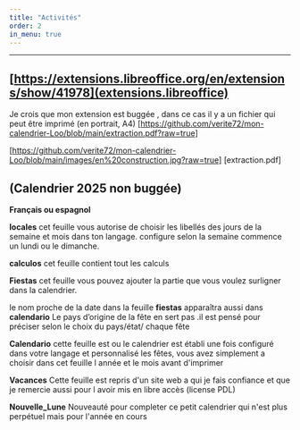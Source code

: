 ```yaml
---
title: "Activités"
order: 2
in_menu: true
---
```

---   
[https://extensions.libreoffice.org/en/extensions/show/41978](extensions.libreoffice)
---
Je crois que mon extension est buggée , dans ce cas il y a un fichier qui peut être imprimé (en portrait, A4) 
[https://github.com/verite72/mon-calendrier-Loo/blob/main/extraction.pdf?raw=true]

[https://github.com/verite72/mon-calendrier-Loo/blob/main/images/en%20construction.jpg?raw=true]
[extraction.pdf]

(Calendrier 2025 non buggée)
---
**Français ou espagnol**

**locales**
cet feuille vous autorise de choisir les libellés des jours de la semaine et mois dans ton langage.
configure selon la semaine commence un lundi ou le dimanche.

**calculos**
cet feuille contient tout les calculs

**Fiestas**
cet feuille vous pouvez ajouter la partie que vous voulez surligner  dans la calendrier.

le nom proche de la date dans la feuille **fiestas** apparaîtra aussi  dans **calendario**
Le pays d’origine de la fête en sert pas .il est pensé pour préciser selon le choix du pays/état/ chaque fête 

**Calendario**
cette feuille est ou le calendrier est établi
une fois configuré dans votre langage et personnalisé  les fêtes, vous avez simplement a choisir dans cet feuille l année et le mois avant d'imprimer

**Vacances**
Cette feuille est repris d'un site web a qui je fais confiance et que je remercie aussi pour l avoir mis en libre accès (license PDL)

**Nouvelle_Lune**
Nouveauté pour completer ce petit calendrier qui n'est plus perpétuel mais pour l'année en cours 
